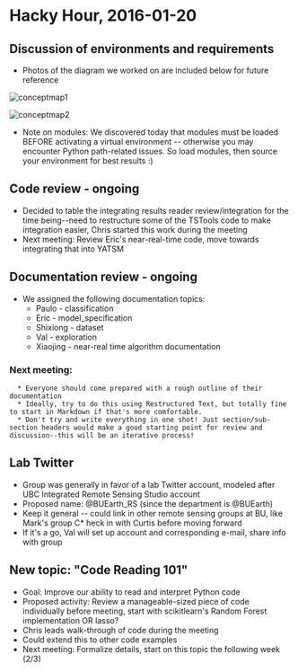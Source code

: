 # Hacky Hour, 2016-01-20

## Discussion of environments and requirements
* Photos of the diagram we worked on are included below for future reference

![conceptmap1](https://github.com/valpasq/HackyHour/blob/master/images/environments_map.jpg)

![conceptmap2](https://github.com/valpasq/HackyHour/blob/master/images/environments_map_zoom.jpg)

* Note on modules: We discovered today that modules must be loaded BEFORE activating a virtual environment -- otherwise you may encounter Python path-related issues. So load modules, then source your environment for best results :)
​

## Code review - ongoing
* Decided to table the integrating results reader review/integration for the time being--need to restructure some of the TSTools code to make integration easier, Chris started this work during the meeting
* Next meeting: Review Eric's near-real-time code, move towards integrating that into YATSM


## Documentation review - ongoing
* We assigned the following documentation topics:
  * Paulo - classification
  * Eric - model_specification
  * Shixiong - dataset
  * Val - exploration
  * Xiaojing - near-real time algorithm documentation
### Next meeting:
      * Everyone should come prepared with a rough outline of their documentation
      * Ideally, try to do this using Restructured Text, but totally fine to start in Markdown if that's more comfortable.
      * Don't try and write everything in one shot! Just section/sub-section headers would make a good starting point for review and discussion--this will be an iterative process!

## Lab Twitter
* Group was generally in favor of a lab Twitter account, modeled after UBC Integrated Remote Sensing Studio account
* Proposed name: @BUEarth_RS (since the department is @BUEarth)
* Keep it general -- could link in other remote sensing groups at BU, like Mark's group
C* heck in with Curtis before moving forward
* If it's a go, Val will set up account and corresponding e-mail, share info with group


## New topic: "Code Reading 101"
* Goal: Improve our ability to read and interpret Python code
* Proposed activity: Review a manageable-sized piece of code individually before meeting, start with scikitlearn's Random Forest implementation OR lasso?
* Chris leads walk-through of code during the meeting
* Could extend this to other code examples
* Next meeting: Formalize details, start on this topic the following week (2/3)
